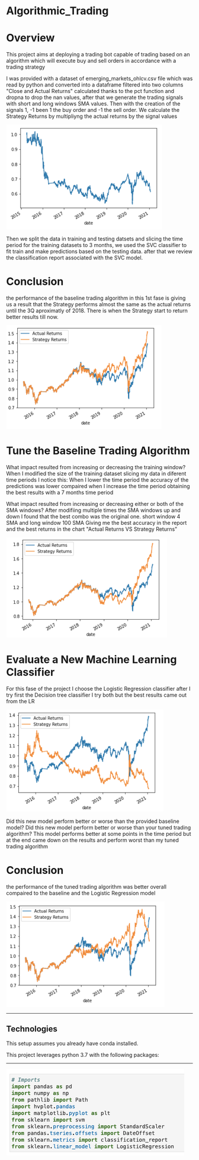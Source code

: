 # Algorithmic_Trading

# Overview

This project aims at deploying a trading bot capable of trading based on an algorithm which will execute buy and sell orders in accordance with a trading strategy

I was provided with a dataset of emerging_markets_ohlcv.csv file which was read by python and converted into a dataframe filtered into two columns "Close and Actual Returns" calculated thanks to the pct function and dropna to drop the nan values, after that we generate the trading signals with short and long windows SMA values. Then with the creation of the signals 1, -1 been 1 the buy order and -1 the sell order. We calculate the Strategy Returns by multipliyng the actual returns by the signal values

![Algorithmic_trading](images/Strategy_returns.png)

Then we split the data in training and testing datsets and slicing the time period for the training datasets to 3 months, we used the SVC classifier to fit train and make predictions based on the testing data. after that we review the classification report associated with the SVC model.

# Conclusion 
the performance of the baseline trading algorithm in this 1st fase is giving us a result that the Strategy performs almost the same as the actual returns until the 3Q aproximatly of 2018. There is when the Strategy start to return better results till now.

![Algorithmic_trading](images/svm_plot.png)

# Tune the Baseline Trading Algorithm

What impact resulted from increasing or decreasing the training window?
When I modified the size of the training dataset slicing my data in diferent time periods I notice this: When I lower the time period the accuracy of the predictions was lower compaired when I increase the time period obtaining the best results with a 7 months time period  

What impact resulted from increasing or decreasing either or both of the SMA windows?
After modifiing multiple times the SMA windows up and down I found that the best combo was the original one.  short window 4 SMA and long window 100 SMA Giving me the best accuracy in the report and the best returns in the chart "Actual Returns VS Strategy Returns"

![Algorithmic_trading](images/7_month_plot.png)

# Evaluate a New Machine Learning Classifier
For this fase of the project I choose the Logistic Regression classifier after I try first the Decision tree classifier I try both but the best results came out from the LR

![Algorithmic_trading](images/Decision_tree_plot.png)

Did this new model perform better or worse than the provided baseline model? Did this new model perform better or worse than your tuned trading algorithm?
This model performs better at some points in the time period but at the end came down on the results and perform worst than my tuned trading algorithm

# Conclusion 

the performance of the tuned trading algorithm was better overall compaired to the baseline and the Logistic Regression model

![Algorithmic_trading](images/LR_plot.png)

---

## Technologies

This setup assumes you already have conda installed.

This project leverages python 3.7 with the following packages:



---


![Algorithmic_trading](images/imports.png)



